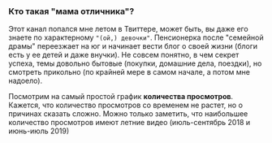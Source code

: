 ### Кто такая "мама отличника"?

Этот канал попался мне летом в Твиттере, может быть, вы даже его знаете по характерному ``"(ой,) девочки"``. Пенсионерка после "семейной драмы" переезжает на юг и начинает вести блог о своей жизни (блоги есть у ее детей и даже внучки). Не совсем понятно, в чем секрет успеха, темы довольно бытовые (покупки, домашние дела, поездки), но смотреть прикольно (по крайней мере в самом начале, а потом мне надоело).

Посмотрим на самый простой график **количества просмотров**. Кажется, что количество просмотров со временем не растет, но о причинах сказать сложно. Можно только заметить, что наибольшее количество просмотров имеют летние видео (июль-сентябрь 2018 и июнь-июль 2019)